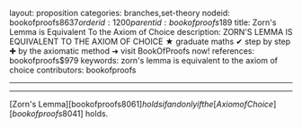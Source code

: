 layout: proposition
categories: branches,set-theory
nodeid: bookofproofs$8637
orderid: 1200
parentid: bookofproofs$189
title: Zorn's Lemma is Equivalent To the Axiom of Choice
description: ZORN'S LEMMA IS EQUIVALENT TO THE AXIOM OF CHOICE &#9733; graduate maths &#10004; step by step &#10010; by the axiomatic method &#10140; visit BookOfProofs now!
references: bookofproofs$979
keywords: zorn's lemma is equivalent to the axiom of choice
contributors: bookofproofs

---


---

[Zorn's Lemma][bookofproofs$8061] holds if and only if the [Axiom of Choice][bookofproofs$8041] holds.
